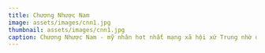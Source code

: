 ```yaml
---
title: Chương Nhược Nam
image: assets/images/cnn1.jpg
thumbnail: assets/images/cnn1.jpg
caption: Chương Nhược Nam - mỹ nhân hot nhất mạng xã hội xứ Trung nhờ được thiếu gia Vương Tư Thông chú ý và bấm nút follow 
---
```

